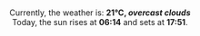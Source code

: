 <p  align="center"><br/>Currently, the weather is: <b> 21°C, <i>overcast clouds</i></b></br>Today, the sun rises at <b>06:14</b> and sets at <b>17:51</b>.</p>